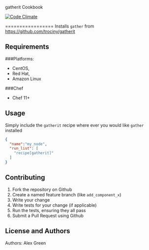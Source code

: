 gatherit Cookbook

[![Code Climate](https://codeclimate.com/github/AlexJakeGreen/gatherit-cookbook/badges/gpa.svg)](https://codeclimate.com/github/AlexJakeGreen/gatherit-cookbook)

=================
Installs `gather` from https://github.com/trociny/gatherit

Requirements
------------

###Platforms:
- CentOS,
- Red Hat,
- Amazon Linux

###Chef
- Chef 11+

Usage
-----
Simply include the `gatherit` recipe where ever you would like `gather` installed

```json
{
  "name":"my_node",
  "run_list": [
    "recipe[gatherit]"
  ]
}
```

Contributing
------------
1. Fork the repository on Github
2. Create a named feature branch (like `add_component_x`)
3. Write your change
4. Write tests for your change (if applicable)
5. Run the tests, ensuring they all pass
6. Submit a Pull Request using Github

License and Authors
-------------------
Authors: Alex Green
